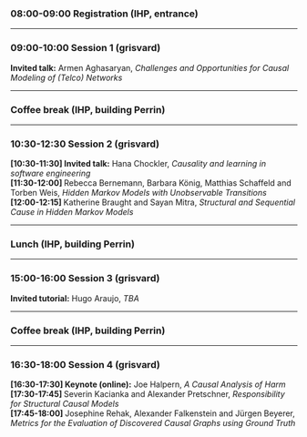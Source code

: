 <h3> 08:00-09:00 Registration (IHP, entrance) </h3><hr>

<h3> 09:00-10:00 Session 1 (grisvard) </h3>
<b>Invited talk:</b> Armen Aghasaryan, <i>Challenges and Opportunities for Causal Modeling of (Telco) Networks</i>

<hr> <h3> Coffee break (IHP, building Perrin) </h3> <hr>

<h3>  10:30-12:30 Session 2 (grisvard) </h3> 
<b>[10:30-11:30] Invited talk:</b> Hana Chockler, <i>Causality and learning in software engineering</i><br>
<b>[11:30-12:00] </b> Rebecca Bernemann, Barbara König, Matthias Schaffeld and Torben Weis, <i>Hidden Markov Models with Unobservable Transitions</i><br>
<b>[12:00-12:15] </b> Katherine Braught and Sayan Mitra, <i>Structural and Sequential Cause in Hidden Markov Models</i>

<hr> <h3> Lunch (IHP, building Perrin) </h3> <hr>

<h3> 15:00-16:00 Session 3 (grisvard) </h3>
<b>Invited tutorial:</b> Hugo Araujo, <i>TBA</i>

<hr> <h3> Coffee break (IHP, building Perrin) </h3> <hr>

<h3> 16:30-18:00 Session 4 (grisvard) </h3>
<b>[16:30-17:30] Keynote (online):</b> Joe Halpern, <i>A Causal Analysis of Harm</i><br>
<b>[17:30-17:45] </b> Severin Kacianka and Alexander Pretschner, <i>Responsibility for Structural Causal Models</i><br>
<b>[17:45-18:00] </b> Josephine Rehak, Alexander Falkenstein and Jürgen Beyerer, <i>Metrics for the Evaluation of Discovered Causal Graphs using Ground Truth</i>

